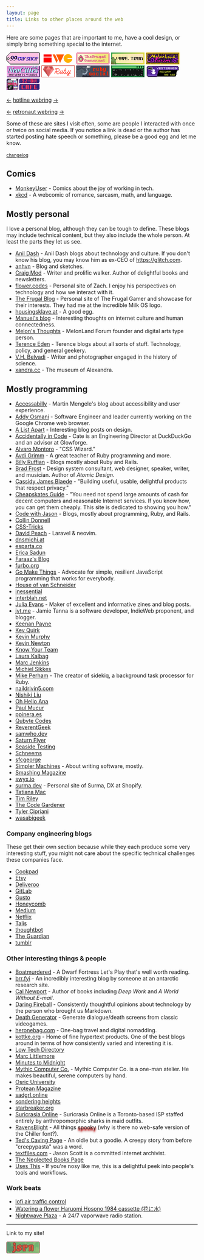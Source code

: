 ```yaml
---
layout: page
title: Links to other places around the web
---
```


Here are some pages that are important to me, have a cool design, or simply bring something special to the internet.

<div class="badge-list" style="margin-bottom: 1em;">
<a href="https://99gifshop.neocities.org"><img src="/assets/images/badges/99-gif-store.png" alt="99 Gif Shop"></a>
<a href="https://indieweb.org"><img src="/assets/images/badges/iwc.png" alt="IndieWeb Camp"></a>
<a href="https://www.thefrugalgamer.net"><img src="/assets/images/badges/frugal-gamer.png" alt="The Frugal Gamer"></a>
<a href="https://libre.town"><img src="/assets/images/badges/libretown.gif" alt="Libre Town"></a>
<a href="https://forum.melonland.net"><img src="/assets/images/badges/melonland-forum.gif" alt="MelonLand Forum"></a>
<a href="https://neocities.org"><img src="/assets/images/badges/neocities.gif" alt="Neocities"></a>
<a href="https://www.ruby-lang.org"><img src="/assets/images/badges/ruby.png" alt="The Ruby programming language"></a>
<a href="https://ruby.social"><img src="/assets/images/badges/ruby-social.png" alt="Ruby Social"></a>
<a href="https://sadgrl.online"><img src="/assets/images/badges/sadgrl.gif" alt="sadgrl.online"></a>
<a href="https://yesterweb.org"><img src="/assets/images/badges/yesterweb.png" alt="Yesterweb.org"></a>
<a href="https://32bit.cafe"><img src="/assets/images/badges/32b.gif" alt="32-bit café"></a>
</div>

<div class="webrings" style="margin-bottom: 1em;">
  <p>
    <a href="https://hotlinewebring.club/jsrn/previous">←</a> <a href="https://hotlinewebring.club">hotline webring</a> <a href="https://hotlinewebring.club/jsrn/next">→</a>
  </p>

  <p>
    <a href='https://webring.dinhe.net/prev/https://jsrn.net'>←</a> <a href="https://webring.dinhe.net">retronaut webring</a> <a href='https://webring.dinhe.net/next/https://jsrn.net'>→</a>
  </p>
</div>

Some of these are sites I visit often, some are people I interacted with once or twice on social media. If you notice a link is dead or the author has started posting hate speech or something, please be a good egg and let me know.

<small>[changelog](https://github.com/jsrn/jsrn.github.io/commits/master/links.md)</small>

## Comics

- [MonkeyUser](https://www.monkeyuser.com) - Comics about the joy of working in tech.
- [xkcd](https://xkcd.com) - A webcomic of romance, sarcasm, math, and language.

## Mostly personal

I love a personal blog, although they can be tough to define. These blogs may include technical content, but they also include the whole person. At least the parts they let us see.

- [Anil Dash](https://anildash.com) - Anil Dash blogs about technology and culture. If you don't know his blog, you may know him as ex-CEO of <https://glitch.com>.
- [anhvn](https://anhvn.com/) - Blog and sketches.
- [Craig Mod](https://craigmod.com) - Writer and prolific walker. Author of delightful books and newsletters.
- [flower.codes](http://flower.codes/) - Personal site of Zach. I enjoy his perspectives on technology and how we interact with it.
- [The Frugal Blog](https://www.thefrugalgamer.net) - Personal site of The Frugal Gamer and showcase for their interests. They had me at the incredible Milk OS logo.
- [housingsklave.at](https://housingsklave.at) - A good egg.
- [Manuel's blog](https://manuelmoreale.com) - Interesting thoughts on internet culture and human connectedness.
- [Melon's Thoughts](https://thoughts.melonking.net) - MelonLand Forum founder and digital arts type person.
- [Terence Eden](https://shkspr.mobi) - Terence blogs about all sorts of stuff. Technology, policy, and general geekery.
- [V.H. Belvadi](https://vhbelvadi.com/) - Writer and photographer engaged in the history of science.
- [xandra.cc](https://xandra.cc) - The museum of Alexandra.

## Mostly programming

- [Accessabilly](https://accessabilly.com) -  Martin Mengele's blog about accessibility and user experience.
- [Addy Osmani](https://addyosmani.com) - Software Engineer and leader currently working on the Google Chrome web browser.
- [A List Apart](https://alistapart.com) - Interesting blog posts on design.
- [Accidentally in Code](https://cate.blog) - Cate is an Engineering Director at DuckDuckGo and an advisor at Glowforge.
- [Alvaro Montoro](http://alvaromontoro.com) - "CSS Wizard."
- [Avdi Grimm](https://avdi.codes/) - A great teacher of Ruby programming and more.
- [Billy Ruffian](https://www.billy-ruffian.co.uk) - Blogs mostly about Ruby and Rails.
- [Brad Frost](https://bradfrost.com/blog/) - Design system consultant, web designer, speaker, writer, and musician. Author of _Atomic Design_.
- [Cassidy James Blaede](https://cassidyjames.com) - "Building useful, usable, delightful products that respect privacy."
- [Cheapskates Guide](https://cheapskatesguide.org) - "You need not spend large amounts of cash for decent computers and reasonable Internet services. If you know how, you can get them cheaply. This site is dedicated to showing you how."
- [Code with Jason](https://www.codewithjason.com) - Blogs, mostly about programming, Ruby, and Rails.
- [Collin Donnell](https://collindonnell.com)
- [CSS-Tricks](https://css-tricks.com)
- [David Peach](https://blog.davidpeach.me) - Laravel & neovim.
- [dnsmichi.at](https://dnsmichi.at)
- [esparta.co](https://esparta.co)
- [Erica Sadun](https://ericasadun.com)
- [Faraaz's Blog](https://faraazahmad.github.io)
- [furbo.org](https://furbo.org)
- [Go Make Things](https://gomakethings.com/) - Advocate for simple, resilient JavaScript programming that works for everybody.
- [House of van Schneider](https://vanschneider.com)
- [inessential](https://inessential.com)
- [interblah.net](https://interblah.net/)
- [Julia Evans](https://jvns.ca) - Maker of excellent and informative zines and blog posts.
- [jvt.me](https://www.jvt.me) - Jamie Tanna is a software developer, IndieWeb proponent, and blogger.
- [Keenan Payne](https://keenanpayne.com/archive/)
- [Kev Quirk](https://kevquirk.com)
- [Kevin Murphy](https://kevinjmurphy.com)
- [Kevin Newton](https://kddnewton.com)
- [Know Your Team](https://blog.knowyourcompany.com)
- [Laura Kalbag](https://laurakalbag.com)
- [Marc Jenkins](https://marcjenkins.co.uk)
- [Michiel Sikkes](https://www.michielsikkes.com)
- [Mike Perham](https://www.mikeperham.com) - The creator of sidekiq, a background task processor for Ruby.
- [naildrivin5.com](https://naildrivin5.com)
- [Nishiki Liu](https://nshki.com)
- [Oh Hello Ana](https://ohhelloana.blog)
- [Paul Mucur](https://mudge.name)
- [ppinera.es](https://ppinera.es)
- [Qubyte Codes](https://qubyte.codes)
- [ReverentGeek](http://reverentgeek.com)
- [samwho.dev](https://samwho.dev)
- [Saturn Flyer](https://www.saturnflyer.com)
- [Seaside Testing](https://seasidetesting.com)
- [Schneems](https://schneems.com)
- [sfcgeorge](https://www.sfcgeorge.co.uk)
- [Simpler Machines](https://www.simplermachines.com) - About writing software, mostly.
- [Smashing Magazine](https://www.smashingmagazine.com)
- [swyx.io](https://www.swyx.io)
- [surma.dev](https://surma.dev/) - Personal site of Surma, DX at Shopify.
- [Tatiana Mac](https://www.tatianamac.com)
- [Tim Riley](https://timriley.info)
- [The Code Gardener](https://the.codegardener.com)
- [Tyler Cipriani](https://tylercipriani.com)
- [wasabigeek](https://wasabigeek.com)

### Company engineering blogs

These get their own section because while they each produce some very interesting stuff, you might not care about the specific technical challenges these companies face.

- [Cookpad](https://sourcediving.com)
- [Etsy](http://codeascraft.com)
- [Deliveroo](https://deliveroo.engineering)
- [GitLab](https://about.gitlab.com/blog/categories/engineering)
- [Gusto](https://engineering.gusto.com)
- [Honeycomb](https://www.honeycomb.io/blog)
- [Medium](https://medium.engineering)
- [Netflix](https://netflixtechblog.com)
- [Talis](https://engineering.talis.com)
- [thoughtbot](https://thoughtbot.com/blog)
- [The Guardian](https://www.theguardian.com/info/series/engineering-blog)
- [tumblr](http://engineering.tumblr.com)

### Other interesting things & people

- [Boatmurdered](https://lparchive.org/Dwarf-Fortress-Boatmurdered/Introduction/) - A Dwarf Fortress Let's Play that's well worth reading.
- [brr.fyi](https://brr.fyi) - An incredibly interesting blog by someone at an antarctic research site.
- [Cal Newport](https://calnewport.com) - Author of books including _Deep Work_ and _A World Without E-mail_.
- [Daring Fireball](https://daringfireball.net) - Consistently thoughtful opinions about technology by the person who brought us Markdown.
- [Death Generator](https://deathgenerator.com) - Generate dialogue/death screens from classic videogames.
- [heronebag.com](https://heronebag.com) - One-bag travel and digital nomadding.
- [kottke.org](http://kottke.org) - Home of fine hypertext products. One of the best blogs around in terms of how consistently varied and interesting it is.
- [Low Tech Directory](https://emreed.net/LowTech_Directory)
- [Marc Littlemore](https://www.marclittlemore.com)
- [Minutes to Midnight](https://minutestomidnight.co.uk)
- [Mythic Computer Co.](https://www.mythic.computer/) - Mythic Computer Co. is a one-man atelier. He makes beautiful, serene computers by hand.
- [Osric University](https://osric.com/university/index.html)
- [Protean Magazine](https://proteanmag.com)
- [sadgrl.online](https://sadgrl.online)
- [sondering heights](https://buttondown.email/sondering)
- [starbreaker.org](https://starbreaker.org)
- [Suricrasia Online](https://suricrasia.online/) - Suricrasia Online is a Toronto-based ISP staffed entirely by anthropomorphic sharks in maid outfits.
- [RavensBlight](http://ravensblight.com/) - All things <span style="text-shadow: 0 5px 5px darkred, 0 2.5px 2.5px red;">spooky</span> (why is there no web-safe version of the Chiller font?).
- [Ted's Caving Page](https://www.angelfire.com/trek/caver/) - An oldie but a goodie. A creepy story from before "creepypasta" was a word.
- [textfiles.com](http://textfiles.com) - Jason Scott is a committed internet archivist.
- [The Neglected Books Page](https://neglectedbooks.com)
- [Uses This](https://usesthis.com) - If you're nosy like me, this is a delightful peek into people's tools and workflows.

### Work beats

- [lofi air traffic control](https://www.lofiatc.com/?icao=RJAA)
- [Watering a flower Haruomi Hosono 1984 cassette (花に水)](https://www.youtube.com/watch?v=34UutDrXV2Q)
- [Nightwave Plaza](https://plaza.one) - A 24/7 vaporwave radio station.

---

<p>Link to my site!</p>

<div class="badge-list">
<a href="/"><img src="/assets/images/badges/jsrnnet.gif" alt="jsrn.net"></a>
</div>
